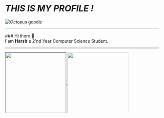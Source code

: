 <h1 style=""><i>THIS IS MY PROFILE !</i></h1>
<img src="https://encrypted-tbn0.gstatic.com/images?q=tbn:ANd9GcQ6E04yfvQKgNtxAz8UV3RXAm4Q8ur_8DhDfA&usqp=CAU"alt="Octopus goodie">
<hr>
### Hi there 👋 <br>
I'am <b>Harsh</b> a 2'nd Year Computer Science Student.
<br>
<hr>
<a href
<a href="https://github.com/anuraghazra/github-readme-stats">
  <img height=200 align="center" src="https://github-readme-stats.vercel.app/api?username=H-a-r-sh-02" />
</a>
<a href="https://github.com/anuraghazra/convoychat">
  <img height=200 align="center" src="https://github-readme-stats.vercel.app/api/top-langs?username=H-a-r-sh-02&layout=compact&langs_count=8&card_width=320" />
</a>

<!--
**H-a-r-sh-02/H-a-r-sh-02** is a ✨ _special_ ✨ repository because its `README.md` (this file) appears on your GitHub profile.

Here are some ideas to get you started:

- 🔭 I’m currently working on ...
- 🌱 I’m currently learning ...
- 👯 I’m looking to collaborate on ...
- 🤔 I’m looking for help with ...
- 💬 Ask me about ...
- 📫 How to reach me: ...
- 😄 Pronouns: ...
- ⚡ Fun fact: ...
-->
